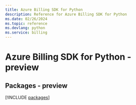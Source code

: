 ```yaml
---
title: Azure Billing SDK for Python
description: Reference for Azure Billing SDK for Python
ms.date: 02/26/2024
ms.topic: reference
ms.devlang: python
ms.service: billing
---
```

# Azure Billing SDK for Python - preview
## Packages - preview
[!INCLUDE [packages](billing-index.md)]